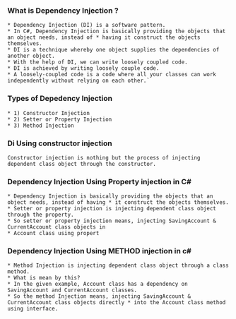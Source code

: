 ### What is Dependency Injection ?


    * Dependency Injection (DI) is a software pattern.
    * In C#, Dependency Injection is basically providing the objects that an object needs, instead of * having it construct the objects themselves.
    * DI is a technique whereby one object supplies the dependencies of another object.
    * With the help of DI, we can write loosely coupled code.
    * DI is achieved by writing loosely couple code.
    * A loosely-coupled code is a code where all your classes can work independently without relying on each other.`

### Types of Depedency Injection 


    * 1) Constructor Injection
    * 2) Setter or Property Injection
    * 3) Method Injection

### Di Using constructor injection

    Constructor injection is nothing but the process of injecting dependent class object through the constructor.

### Dependency Injection Using Property injection in C#



    * Dependency Injection is basically providing the objects that an object needs, instead of having * it construct the objects themselves.
    * Setter or property injection is injecting dependent class object through the property.
    * So setter or property injection means, injecting SavingAccount & CurrentAccount class objects in 
    * Account class using propert

### Dependency Injection Using METHOD injection in c#


    * Method Injection is injecting dependent class object through a class method.
    * What is mean by this?
    * In the given example, Account class has a dependency on SavingAccount and CurrentAccount classes.
    * So the method Injection means, injecting SavingAccount & CurrentAccount class objects directly * into the Account class method using interface.